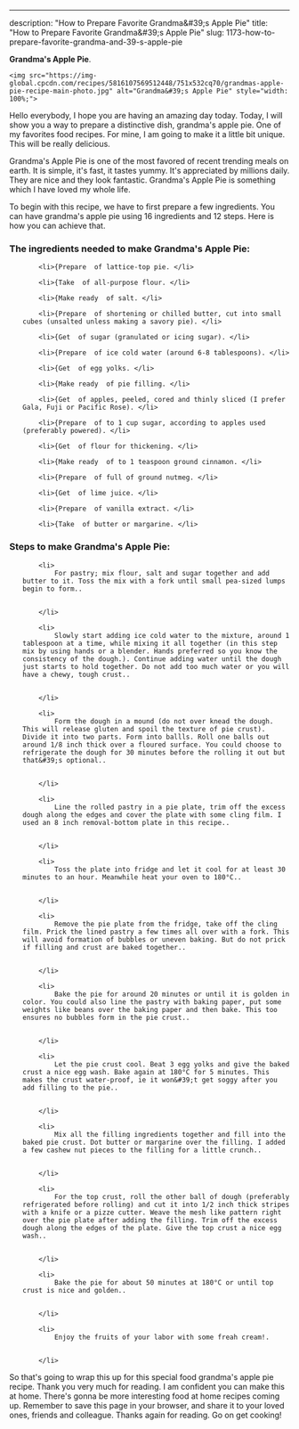 ---
description: "How to Prepare Favorite Grandma&amp;#39;s Apple Pie"
title: "How to Prepare Favorite Grandma&amp;#39;s Apple Pie"
slug: 1173-how-to-prepare-favorite-grandma-and-39-s-apple-pie

<p>
	<strong>Grandma&#39;s Apple Pie</strong>. 
	
</p>
<p>
	
	<img src="https://img-global.cpcdn.com/recipes/5816107569512448/751x532cq70/grandmas-apple-pie-recipe-main-photo.jpg" alt="Grandma&#39;s Apple Pie" style="width: 100%;">
	
	
</p>
<p>
	Hello everybody, I hope you are having an amazing day today. Today, I will show you a way to prepare a distinctive dish, grandma&#39;s apple pie. One of my favorites food recipes. For mine, I am going to make it a little bit unique. This will be really delicious.
</p>
	
<p>
	Grandma&#39;s Apple Pie is one of the most favored of recent trending meals on earth. It is simple, it's fast, it tastes yummy. It's appreciated by millions daily. They are nice and they look fantastic. Grandma&#39;s Apple Pie is something which I have loved my whole life.
</p>
<p>
	
</p>

<p>
To begin with this recipe, we have to first prepare a few ingredients. You can have grandma&#39;s apple pie using 16 ingredients and 12 steps. Here is how you can achieve that.
</p>

<h3>The ingredients needed to make Grandma&#39;s Apple Pie:</h3>

<ol>
	
		<li>{Prepare  of lattice-top pie. </li>
	
		<li>{Take  of all-purpose flour. </li>
	
		<li>{Make ready  of salt. </li>
	
		<li>{Prepare  of shortening or chilled butter, cut into small cubes (unsalted unless making a savory pie). </li>
	
		<li>{Get  of sugar (granulated or icing sugar). </li>
	
		<li>{Prepare  of ice cold water (around 6-8 tablespoons). </li>
	
		<li>{Get  of egg yolks. </li>
	
		<li>{Make ready  of pie filling. </li>
	
		<li>{Get  of apples, peeled, cored and thinly sliced (I prefer Gala, Fuji or Pacific Rose). </li>
	
		<li>{Prepare  of to 1 cup sugar, according to apples used (preferably powered). </li>
	
		<li>{Get  of flour for thickening. </li>
	
		<li>{Make ready  of to 1 teaspoon ground cinnamon. </li>
	
		<li>{Prepare  of full of ground nutmeg. </li>
	
		<li>{Get  of lime juice. </li>
	
		<li>{Prepare  of vanilla extract. </li>
	
		<li>{Take  of butter or margarine. </li>
	
</ol>
<p>
	
</p>

<h3>Steps to make Grandma&#39;s Apple Pie:</h3>

<ol>
	
		<li>
			For pastry; mix flour, salt and sugar together and add butter to it. Toss the mix with a fork until small pea-sized lumps begin to form..
			
			
		</li>
	
		<li>
			Slowly start adding ice cold water to the mixture, around 1 tablespoon at a time, while mixing it all together (in this step mix by using hands or a blender. Hands preferred so you know the consistency of the dough.). Continue adding water until the dough just starts to hold together. Do not add too much water or you will have a chewy, tough crust..
			
			
		</li>
	
		<li>
			Form the dough in a mound (do not over knead the dough. This will release gluten and spoil the texture of pie crust). Divide it into two parts. Form into ballls. Roll one balls out around 1/8 inch thick over a floured surface. You could choose to refrigerate the dough for 30 minutes before the rolling it out but that&#39;s optional..
			
			
		</li>
	
		<li>
			Line the rolled pastry in a pie plate, trim off the excess dough along the edges and cover the plate with some cling film. I used an 8 inch removal-bottom plate in this recipe..
			
			
		</li>
	
		<li>
			Toss the plate into fridge and let it cool for at least 30 minutes to an hour. Meanwhile heat your oven to 180°C..
			
			
		</li>
	
		<li>
			Remove the pie plate from the fridge, take off the cling film. Prick the lined pastry a few times all over with a fork. This will avoid formation of bubbles or uneven baking. But do not prick if filling and crust are baked together..
			
			
		</li>
	
		<li>
			Bake the pie for around 20 minutes or until it is golden in color. You could also line the pastry with baking paper, put some weights like beans over the baking paper and then bake. This too ensures no bubbles form in the pie crust..
			
			
		</li>
	
		<li>
			Let the pie crust cool. Beat 3 egg yolks and give the baked crust a nice egg wash. Bake again at 180°C for 5 minutes. This makes the crust water-proof, ie it won&#39;t get soggy after you add filling to the pie..
			
			
		</li>
	
		<li>
			Mix all the filling ingredients together and fill into the baked pie crust. Dot butter or margarine over the filling. I added a few cashew nut pieces to the filling for a little crunch..
			
			
		</li>
	
		<li>
			For the top crust, roll the other ball of dough (preferably refrigerated before rolling) and cut it into 1/2 inch thick stripes with a knife or a pizze cutter. Weave the mesh like pattern right over the pie plate after adding the filling. Trim off the excess dough along the edges of the plate. Give the top crust a nice egg wash..
			
			
		</li>
	
		<li>
			Bake the pie for about 50 minutes at 180°C or until top crust is nice and golden..
			
			
		</li>
	
		<li>
			Enjoy the fruits of your labor with some freah cream!.
			
			
		</li>
	
</ol>

<p>
	
</p>

<p>
	So that's going to wrap this up for this special food grandma&#39;s apple pie recipe. Thank you very much for reading. I am confident you can make this at home. There's gonna be more interesting food at home recipes coming up. Remember to save this page in your browser, and share it to your loved ones, friends and colleague. Thanks again for reading. Go on get cooking!
</p>
